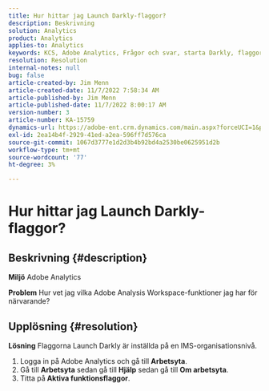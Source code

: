 ```yaml
---
title: Hur hittar jag Launch Darkly-flaggor?
description: Beskrivning
solution: Analytics
product: Analytics
applies-to: Analytics
keywords: KCS, Adobe Analytics, Frågor och svar, starta Darkly, flaggor
resolution: Resolution
internal-notes: null
bug: false
article-created-by: Jim Menn
article-created-date: 11/7/2022 7:58:34 AM
article-published-by: Jim Menn
article-published-date: 11/7/2022 8:00:17 AM
version-number: 3
article-number: KA-15759
dynamics-url: https://adobe-ent.crm.dynamics.com/main.aspx?forceUCI=1&pagetype=entityrecord&etn=knowledgearticle&id=0b8172f4-715e-ed11-9561-6045bd0065f9
exl-id: 2ea14b4f-2929-41ed-a2ea-596ff7d576ca
source-git-commit: 1067d3777e1d2d3b4b92bd4a2530be0625951d2b
workflow-type: tm+mt
source-wordcount: '77'
ht-degree: 3%

---
```


# Hur hittar jag Launch Darkly-flaggor?

## Beskrivning {#description}


<b>Miljö</b>
Adobe Analytics

<b>Problem</b>
Hur vet jag vilka Adobe Analysis Workspace-funktioner jag har för närvarande?


## Upplösning {#resolution}


<b>Lösning</b>
Flaggorna Launch Darkly är inställda på en IMS-organisationsnivå.

1. Logga in på Adobe Analytics och gå till <b>Arbetsyta</b>.
2. Gå till <b>Arbetsyta</b> sedan gå till <b>Hjälp</b> sedan gå till <b>Om arbetsyta</b>.
3. Titta på<b> Aktiva funktionsflaggor</b>.
